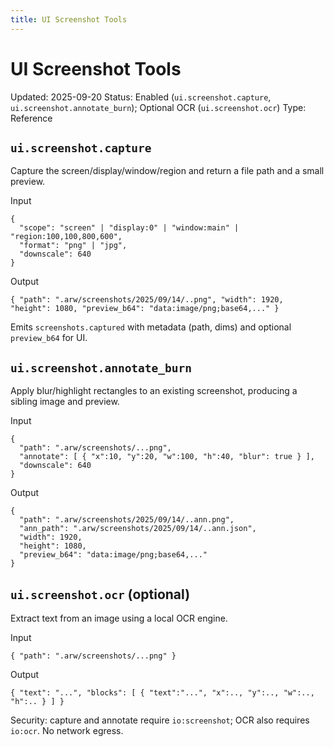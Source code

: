 ```yaml
---
title: UI Screenshot Tools
---
```


# UI Screenshot Tools
Updated: 2025-09-20
Status: Enabled (`ui.screenshot.capture`, `ui.screenshot.annotate_burn`); Optional OCR (`ui.screenshot.ocr`)
Type: Reference

## `ui.screenshot.capture`
Capture the screen/display/window/region and return a file path and a small preview.

Input
```
{
  "scope": "screen" | "display:0" | "window:main" | "region:100,100,800,600",
  "format": "png" | "jpg",
  "downscale": 640
}
```

Output
```
{ "path": ".arw/screenshots/2025/09/14/..png", "width": 1920, "height": 1080, "preview_b64": "data:image/png;base64,..." }
```

Emits `screenshots.captured` with metadata (path, dims) and optional `preview_b64` for UI.

## `ui.screenshot.annotate_burn`
Apply blur/highlight rectangles to an existing screenshot, producing a sibling image and preview.

Input
```
{
  "path": ".arw/screenshots/...png",
  "annotate": [ { "x":10, "y":20, "w":100, "h":40, "blur": true } ],
  "downscale": 640
}
```

Output
```
{
  "path": ".arw/screenshots/2025/09/14/..ann.png",
  "ann_path": ".arw/screenshots/2025/09/14/..ann.json",
  "width": 1920,
  "height": 1080,
  "preview_b64": "data:image/png;base64,..."
}
```

## `ui.screenshot.ocr` (optional)
Extract text from an image using a local OCR engine.

Input
```
{ "path": ".arw/screenshots/...png" }
```

Output
```
{ "text": "...", "blocks": [ { "text":"...", "x":.., "y":.., "w":.., "h":.. } ] }
```

Security: capture and annotate require `io:screenshot`; OCR also requires `io:ocr`. No network egress.
